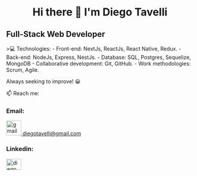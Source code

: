 <h1 align="center" >
Hi there 👋 
I'm Diego Tavelli
</h1>
<h2>
 Full-Stack Web Developer 
</h2>
>💻 Technologies:
- Front-end: NextJs, ReactJs, React Native, Redux.
- Back-end: NodeJs, Express, NestJs.
- Database: SQL, Postgres, Sequelize, MongoDB
- Collaborative development: Git, GitHub.
- Work methodologies: Scrum, Agile.


Always seeking to improve! 😀

📫 Reach me:
<h3>Email: </h3>
<a href="mailto:diegotavelli@gmail.com" target="_blank" ><img src="https://cdn-icons-png.flaticon.com/512/732/732200.png" alt="gmail" width="40" height="40"/> diegotavelli@gmail.com
</a>

<h3>Linkedin:</h3>
<a href="https://www.linkedin.com/in/diegotavelli/" target="_blank"><img align="center" src="https://raw.githubusercontent.com/rahuldkjain/github-profile-readme-generator/master/src/images/icons/Social/linked-in-alt.svg" alt="diego tavelli" height="30" width="40" /></a>



